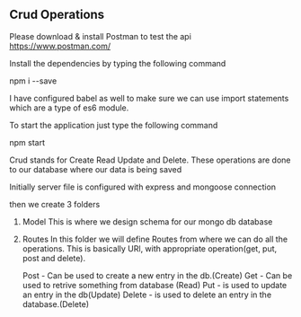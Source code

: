 ## Crud Operations

Please download & install Postman to test the api 
https://www.postman.com/

Install the dependencies by typing the following command 

npm i --save

I have configured babel as well to make sure we can use import statements which are a type of es6 module.

To start the application just type the following command

npm start

Crud stands for Create Read Update and Delete. These operations are done to our database where our data is being saved 

Initially server file is configured with express and mongoose connection 

then we create 3 folders 

1) Model
    This is where we design schema for our mongo db database 

2) Routes
    In this folder we will define Routes from where we can do all the operations. This is basically URl, with appropriate operation(get, put, post and delete).

    Post - Can be used to create a new entry in the db.(Create)
    Get - Can be used to retrive something from database (Read)
    Put - is used to update an entry in the db(Update)
    Delete - is used to delete an entry in the database.(Delete)
